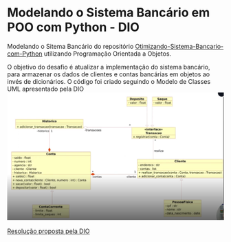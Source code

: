 # Modelando o Sistema Bancário em POO com Python - DIO

Modelando o Sitema Bancário do repositório [Otimizando-Sistema-Bancario-com-Python](https://github.com/davidsmaia/Otimizando-Sistema-Bancario-com-Funcoes-Python) utilizando Programação Orientada a Objetos.

O objetivo do desafio é atualizar a implementação do sistema bancário, para armazenar os dados de clientes e contas bancárias em objetos ao invés de dicionários. O código foi criado seguindo o Modelo de Classes UML apresentado pela DIO
![modelo de classes UML](modelo_UML.png) 


[Resolução proposta pela DIO](https://github.com/davidsmaia/trilha-python-dio/tree/main/02%20-%20Programa%C3%A7%C3%A3o%20Orientada%20a%20Objetos/10%20-%20desafio)
